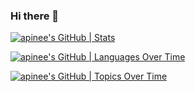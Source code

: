 ### Hi there 👋

<!--
**apinee/apinee** is a ✨ _special_ ✨ repository because its `README.md` (this file) appears on your GitHub profile.

Here are some ideas to get you started:

- 🔭 I’m currently working on ...
- 🌱 I’m currently learning ...
- 👯 I’m looking to collaborate on ...
- 🤔 I’m looking for help with ...
- 💬 Ask me about ...
- 📫 How to reach me: ...
- 😄 Pronouns: ...
- ⚡ Fun fact: ...
-->
[![apinee's GitHub | Stats](https://stats.quine.sh/apinee/github?theme=dark)](https://quine.sh?utm_source=widgets&utm_campaign=apinee)

[![apinee's GitHub | Languages Over Time](https://stats.quine.sh/apinee/languages-over-time?theme=dark)](https://quine.sh?utm_source=widgets&utm_campaign=apinee)


[![apinee's GitHub | Topics Over Time](https://stats.quine.sh/apinee/topics-over-time?theme=dark)](https://quine.sh?utm_source=widgets&utm_campaign=apinee)
